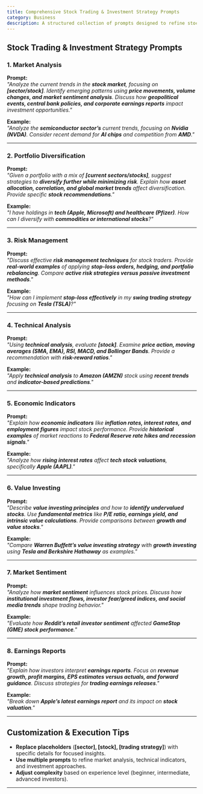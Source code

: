 ```yaml
---
title: Comprehensive Stock Trading & Investment Strategy Prompts  
category: Business
description: A structured collection of prompts designed to refine stock market analysis, risk management strategies, portfolio diversification, and fundamental investing insights.  
---
```


## **Stock Trading & Investment Strategy Prompts**  

### **1. Market Analysis**  
**Prompt:**  
*"Analyze the current trends in the **stock market**, focusing on **[sector/stock]**. Identify emerging patterns using **price movements, volume changes, and market sentiment analysis**. Discuss how **geopolitical events, central bank policies, and corporate earnings reports** impact investment opportunities."*  

**Example:**  
*"Analyze the **semiconductor sector’s** current trends, focusing on **Nvidia (NVDA)**. Consider recent demand for **AI chips** and competition from **AMD**."*  

---

### **2. Portfolio Diversification**  
**Prompt:**  
*"Given a portfolio with a mix of **[current sectors/stocks]**, suggest strategies to **diversify further while minimizing risk**. Explain how **asset allocation, correlation, and global market trends** affect diversification. Provide specific **stock recommendations**."*  

**Example:**  
*"I have holdings in **tech (Apple, Microsoft) and healthcare (Pfizer)**. How can I diversify with **commodities or international stocks**?"*  

---

### **3. Risk Management**  
**Prompt:**  
*"Discuss effective **risk management techniques** for stock traders. Provide **real-world examples** of applying **stop-loss orders, hedging, and portfolio rebalancing**. Compare **active risk strategies versus passive investment methods**."*  

**Example:**  
*"How can I implement **stop-loss effectively** in my **swing trading strategy** focusing on **Tesla (TSLA)**?"*  

---

### **4. Technical Analysis**  
**Prompt:**  
*"Using **technical analysis**, evaluate **[stock]**. Examine **price action, moving averages (SMA, EMA), RSI, MACD, and Bollinger Bands**. Provide a recommendation with **risk-reward ratios**."*  

**Example:**  
*"Apply **technical analysis** to **Amazon (AMZN)** stock using **recent trends** and **indicator-based predictions**."*  

---

### **5. Economic Indicators**  
**Prompt:**  
*"Explain how **economic indicators** like **inflation rates, interest rates, and employment figures** impact stock performance. Provide **historical examples** of market reactions to **Federal Reserve rate hikes and recession signals**."*  

**Example:**  
*"Analyze how **rising interest rates** affect **tech stock valuations**, specifically **Apple (AAPL)**."*  

---

### **6. Value Investing**  
**Prompt:**  
*"Describe **value investing principles** and how to **identify undervalued stocks**. Use **fundamental metrics** like **P/E ratio, earnings yield, and intrinsic value calculations**. Provide comparisons between **growth and value stocks**."*  

**Example:**  
*"Compare **Warren Buffett’s value investing strategy** with **growth investing** using **Tesla and Berkshire Hathaway** as examples."*  

---

### **7. Market Sentiment**  
**Prompt:**  
*"Analyze how **market sentiment** influences stock prices. Discuss how **institutional investment flows, investor fear/greed indices, and social media trends** shape trading behavior."*  

**Example:**  
*"Evaluate how **Reddit’s retail investor sentiment** affected **GameStop (GME) stock performance**."*  

---

### **8. Earnings Reports**  
**Prompt:**  
*"Explain how investors interpret **earnings reports**. Focus on **revenue growth, profit margins, EPS estimates versus actuals, and forward guidance**. Discuss strategies for **trading earnings releases**."*  

**Example:**  
*"Break down **Apple’s latest earnings report** and its impact on **stock valuation**."*  

---

## **Customization & Execution Tips**  
- **Replace placeholders** (**[sector], [stock], [trading strategy]**) with specific details for focused insights.  
- **Use multiple prompts** to refine market analysis, technical indicators, and investment approaches.  
- **Adjust complexity** based on experience level (beginner, intermediate, advanced investors).  

---
